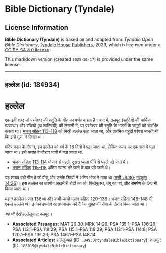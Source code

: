 # Bible Dictionary (Tyndale)

## License Information

**Bible Dictionary (Tyndale)** is based on and adapted from: _Tyndale Open Bible Dictionary_, [Tyndale House Publishers](https://tyndaleopenresources.com/), 2023, which is licensed under a [CC BY-SA 4.0 license](https://creativecommons.org/licenses/by-sa/4.0/legalcode.en).

This markdown version (created `2025-10-17`) is provided under the same license.



--------------------------------

## हल्लेल (id: 184934)

हल्लेल
======

एक इब्री शब्द जो परमेश्वर की स्तुति के गीत का वर्णन करता है। बाद में, तलमूद (यहूदियों की धार्मिक व्यवस्था) और रब्बियों (या शास्त्रियों) की लेखनी में, यह परमेश्वर की स्तुति के भजनों के समूहों को संदर्भित करता था। [भजन संहिता 113–118](https://ref.ly/Ps113:1-Ps118:29) को मिस्री हल्लेल कहा जाता था, और प्रारंभिक यहूदी परंपरा मानती थी कि इन्हें मूसा ने लिखा था।

मंदिर काल के दौरान, इस हल्लेल को वर्ष के 18 दिनों में पढ़ा जाता था, लेकिन फसह पर एक रात में पढ़ा जाता था। इसे फसह के दौरान भागों में पढ़ा जाता था:

* [भजन संहिता](https://ref.ly/Ps113:1-Ps118:29) [113–114](https://ref.ly/Ps113:1-Ps114:8) भोजन से पहले, दूसरा प्याला पीने से पहले पढ़े जाते थे।
* [भजन संहिता](https://ref.ly/Ps113:1-Ps118:29) [115–118](https://ref.ly/Ps115:1-Ps118:29) अंतिम प्याला भरे जाने के बाद पढ़े जाते थे।

यह शायद वही गीत है जो यीशु और उनके शिष्यों ने अंतिम भोज में गाया था ([मत्ती 26:30](https://ref.ly/Matt26:30); [मरकुस 14:26](https://ref.ly/Mark14:26))। इस हल्लेल का उपयोग अख़मीरी रोटी का पर्व, पिन्तेकुस्त, तंबू का पर्व, और समर्पण के लिए भी किया जाता था।

महान हल्लेल [भजन 136](https://ref.ly/Ps136:1-Ps136:26) था और कभी\-कभी [भजन संहिता 120–136](https://ref.ly/Ps120:1-Ps136:26)। [भजन संहिता 146–148](https://ref.ly/Ps146:1-Ps148:14) भी एकल हल्लेल थे। इनका उपयोग आराधनालय की दैनिक सुबह की सेवा के दौरान किया जाता था।

*यह भी देखें* हल्लेलुयाह; तलमूद।

* **Associated Passages:** MAT 26:30; MRK 14:26; PSA 136:1–PSA 136:26; PSA 113:1–PSA 118:29; PSA 115:1–PSA 118:29; PSA 113:1–PSA 114:8; PSA 120:1–PSA 136:26; PSA 146:1–PSA 148:14
* **Associated Articles:** हालेलूय्याह (ID: `184933@tyndaleBibleDictionary`); तालमुद (ID: `185019@tyndaleBibleDictionary`)

